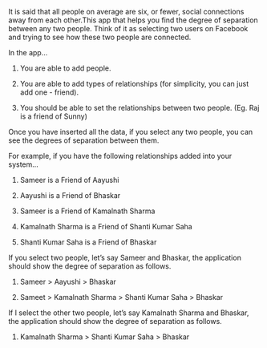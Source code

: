 It is said that all people on average are six, or fewer, social connections away from each other.This app that helps you find the degree of separation between any two people. Think of it as selecting two users on Facebook and trying to see how these two people are connected. 


In the app... 
1. You are able to add people. 

2. You are able to add types of relationships (for simplicity, you can just add one - friend). 

3. You should be able to set the relationships between two people. (Eg. Raj is a friend of Sunny) 

Once you have inserted all the data, if you select any two people, you can see the degrees of separation between them.

For example, if you have the following relationships added into your system... 

1. Sameer is a Friend of Aayushi 

2. Aayushi is a Friend of Bhaskar 

3. Sameer is a Friend of Kamalnath Sharma 

4. Kamalnath Sharma is a Friend of Shanti Kumar Saha

5. Shanti Kumar Saha is a Friend of Bhaskar 


If you select two people, let’s say Sameer and Bhaskar, the application should show the degree of separation as follows. 

1. Sameer > Aayushi > Bhaskar 

2. Sameet > Kamalnath Sharma > Shanti Kumar Saha > Bhaskar 


If I select the other two people, let’s say Kamalnath Sharma and Bhaskar, the application should show the degree of separation as follows. 


1. Kamalnath Sharma > Shanti Kumar Saha > Bhaskar
